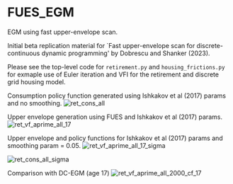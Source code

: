 # FUES_EGM
EGM using fast upper-envelope scan.


Initial beta replication material for `Fast upper-envelope scan for discrete-continuous dynamic programming' by Dobrescu and Shanker (2023). 

Please see the top-level code for ```retirement.py``` and ```housing_frictions.py``` for exmaple use of Euler iteration and VFI for the retirement and discrete grid housing model.

Consumption policy function generated using Ishkakov et al (2017) params and no smoothing. 
![ret_cons_all](https://user-images.githubusercontent.com/8477783/181183127-4bf48f5b-8280-4f9f-afe1-1730894c0e29.png)

Upper envelope generation using FUES and Ishkakov et al (2017) params. 
![ret_vf_aprime_all_17](https://user-images.githubusercontent.com/8477783/181172326-d36527a3-411a-4ba0-bff7-1528d1d368d8.png)

Upper envelope and policy functions for Ishkakov et al (2017) params and smoothing param = 0.05. 
![ret_vf_aprime_all_17_sigma](https://user-images.githubusercontent.com/8477783/181172404-1b0bbb74-5c40-47c0-aff9-0d34b573f7f2.png)

![ret_cons_all_sigma](https://user-images.githubusercontent.com/8477783/181172415-72f866b9-348e-4de9-9855-fb509591deb2.png)

Comparison with DC-EGM (age 17)
![ret_vf_aprime_all_2000_cf_17](https://user-images.githubusercontent.com/8477783/216799589-e17681e9-749f-42a5-94ad-e324c4001091.png)
